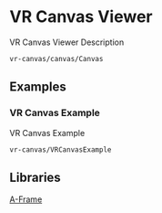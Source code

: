 # VR Canvas Viewer

VR Canvas Viewer Description

```element
vr-canvas/canvas/Canvas
```

## Examples

### VR Canvas Example

VR Canvas Example

```
vr-canvas/VRCanvasExample
```

## Libraries

[A-Frame](https://www.npmjs.com/package/aframe)
